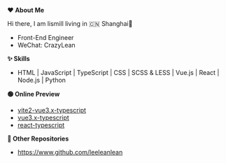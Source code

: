 <!--
**lismill/lismill** is a ✨ _special_ ✨ repository because its `README.md` (this file) appears on your GitHub profile.

Here are some ideas to get you started:

- 🔭 I’m currently working on ...
- 🌱 I’m currently learning ...
- 👯 I’m looking to collaborate on ...
- 🤔 I’m looking for help with ...
- 💬 Ask me about ...
- 📫 How to reach me: ...
- 😄 Pronouns: ...
- ⚡ Fun fact: ...
-->
**❤️️ About Me**

Hi there, I am lismill living in 🇨🇳 Shanghai👋

* Front-End Engineer
* WeChat: CrazyLean

**✨ Skills**

* HTML | JavaScript | TypeScript | CSS | SCSS & LESS | Vue.js | React | Node.js | Python

**🟢 Online Preview**

* [vite2-vue3.x-typescript](https://lismill.github.io/vite2-vue3.x-typescript-framework)
* [vue3.x-typescript](https://lismill.github.io/vue3.x-typescript-framework)
* [react-typescript](https://lismill.github.io/react-typescript-framework)

**🍉 Other Repositories**

* https://www.github.com/leeleanlean
